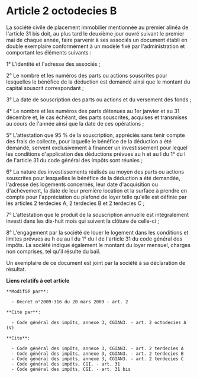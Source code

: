# Article 2 octodecies B

La société civile de placement immobilier mentionnée au premier alinéa de l'article 31 bis doit, au plus tard le deuxième
jour ouvré suivant le premier mai de chaque année, faire parvenir à ses associés un document établi en double exemplaire
conformément à un modèle fixé par l'administration et comportant les éléments suivants : 

1° L'identité et l'adresse des associés ; 

2° Le nombre et les numéros des parts ou actions souscrites pour lesquelles le bénéfice de la déduction est demandé ainsi que
le montant du capital souscrit correspondant ; 

3° La date de souscription des parts ou actions et du versement des fonds ; 

4° Le nombre et les numéros des parts détenues au 1er janvier et au 31 décembre et, le cas échéant, des parts souscrites,
acquises et transmises au cours de l'année ainsi que la date de ces opérations ; 

5° L'attestation que 95 % de la souscription, appréciés sans tenir compte des frais de collecte, pour laquelle le bénéfice de
la déduction a été demandé, servent exclusivement à financer un investissement pour lequel les conditions d'application des
déductions prévues au h et au l du 1° du I de l'article 31 du code général des impôts sont réunies ; 

6° La nature des investissements réalisés au moyen des parts ou actions souscrites pour lesquelles le bénéfice de la
déduction a été demandée, l'adresse des logements concernés, leur date d'acquisition ou d'achèvement, la date de leur
première location et la surface à prendre en compte pour l'appréciation du plafond de loyer telle qu'elle est définie par les
articles 2 terdecies A, 2 terdecies B et 2 terdecies C ; 

7° L'attestation que le produit de la souscription annuelle est intégralement investi dans les dix-huit mois qui suivent la
clôture de celle-ci ; 

8° L'engagement par la société de louer le logement dans les conditions et limites prévues au h ou au l du 1° du I de
l'article 31 du code général des impôts. La société indique également le montant du loyer mensuel, charges non comprises, tel
qu'il résulte du bail. 

Un exemplaire de ce document est joint par la société à sa déclaration de résultat.

**Liens relatifs à cet article**

	**Modifié par**:

	  - Décret n°2009-316 du 20 mars 2009 - art. 2

	**Cité par**:

	  - Code général des impôts, annexe 3, CGIAN3. - art. 2 octodecies A (V)

	**Cite**:

	  - Code général des impôts, annexe 3, CGIAN3. - art. 2 terdecies A
	  - Code général des impôts, annexe 3, CGIAN3. - art. 2 terdecies B
	  - Code général des impôts, annexe 3, CGIAN3. - art. 2 terdecies C
	  - Code général des impôts, CGI. - art. 31
	  - Code général des impôts, CGI. - art. 31 bis

